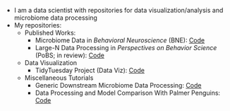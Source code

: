 - I am a data scientist with repositories for data visualization/analysis and microbiome data processing
- My repositories: 
  - Published Works:
    - Microbiome Data in *Behavioral Neuroscience* (BNE): [Code](https://github.com/mfrankz/BNE_Publication)
    - Large-N Data Processing in *Perspectives on Behavior Science* (PoBS; in review): [Code](https://github.com/mfrankz/RGT-PoBS)
  - Data Visualization
    - TidyTuesday Project (Data Viz): [Code](https://github.com/mfrankz/tidy-tuesday)
  - Miscellaneous Tutorials
    - Generic Downstream Microbiome Data Processing: [Code](https://github.com/mfrankz/microbiome)
    - Data Processing and Model Comparison With Palmer Penguins: [Code](https://github.com/mfrankz/palmer_penguins)



<!---
mfrankz/mfrankz is a ✨ special ✨ repository because its `README.md` (this file) appears on your GitHub profile.
You can click the Preview link to take a look at your changes.
--->
